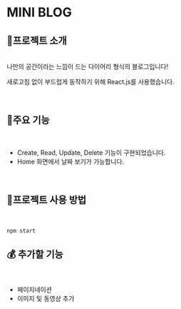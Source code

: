 # MINI BLOG

## 🎫프로젝트 소개
<br>
나만의 공간이라는 느낌이 드는 다이어리 형식의 블로그입니다!  

새로고침 없이 부드럽게 동작하기 위해 React.js를 사용했습니다.


<br>

## 🎉주요 기능
<br>

* Create, Read, Update, Delete 기능이 구현되었습니다.
* Home 화면에서 날짜 보기가 가능합니다.

<br>

## 🎈프로젝트 사용 방법
<br>

``` npm start ```

## 💰 추가할 기능
<br>

* 페이지네이션 
* 이미지 및 동영상 추가 








